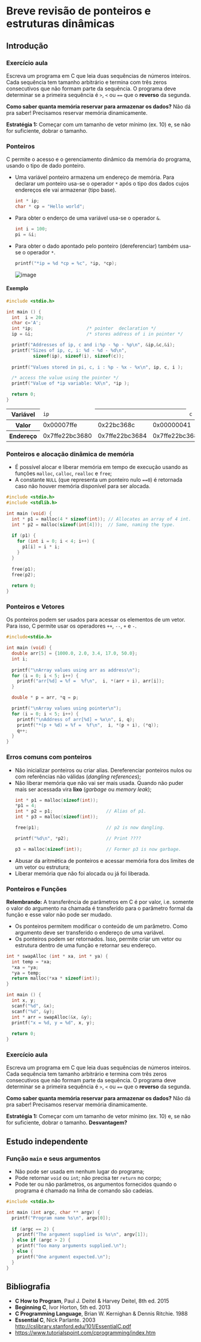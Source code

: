 
# Breve revisão de ponteiros e estruturas dinâmicas

## Introdução

### Exercício aula

Escreva um programa em C que leia duas sequências de números inteiros. Cada sequência tem tamanho
arbitrário e termina com três zeros consecutivos que não formam parte da sequência. O programa
deve determinar se a primeira sequência é `>`, `<` ou `==` que o **reverso** da segunda.

**Como saber quanta memória reservar para armazenar os dados?** Não dá pra saber! Precisamos reservar
memória dinamicamente.

**Estratégia 1:** Começar com um tamanho de vetor mínimo (ex. 10) e, se não for suficiente, dobrar
o tamanho.

### Ponteiros

C permite o acesso e o gerenciamento dinâmico da memória do programa, usando o tipo de dado ponteiro.

- Uma variável ponteiro armazena um endereço de memória. Para declarar um ponteiro usa-se o operador
`*` após o tipo dos dados cujos endereços ele vai armazenar (tipo base).
  ```c
  int * ip;
  char * cp = "Hello world";
  ```
- Para obter o enderço de uma variável usa-se o operador `&`.
  ```c
  int i = 100;
  pi = &i;
  ```
- Para obter o dado apontado pelo ponteiro (dereferenciar) também usa-se o operador `*`.
  ```c
  printf("*ip = %d *cp = %c", *ip, *cp);
  ```
  
  ![image](https://user-images.githubusercontent.com/14254807/36484998-c382450c-16f9-11e8-9bd2-9efd52595196.png)

#### Exemplo

```c
#include <stdio.h>

int main () {
  int  i = 20; 
  char c='A';  
  int *ip;                    /* pointer  declaration */
  ip = &i;                    /* stores address of i in pointer */

  printf("Addresses of ip, c and i:%p - %p - %p\n", &ip,&c,&i);
  printf("Sizes of ip, c, i: %d - %d - %d\n", 
          sizeof(ip), sizeof(i), sizeof(c));
   
  printf("Values stored in pi, c, i : %p - %x - %x\n", ip, c, i );

  /* access the value using the pointer */
  printf("Value of *ip variable: %X\n", *ip );

  return 0;
}
```

<table>
	<thead>
		<tr>
			<th>Variável</th>
			<td><code>ip</code></td>
			<th></th>
			<th></th>
			<th></th>
			<th></th>
			<td><code>c</code></td>
			<td><code>i</code></td>
			<th></th>
		</tr>
	</thead>
	<tbody>
		<tr>
			<th>Valor</th>
			<td>0x00007ffe</td>
			<td>0x22bc368c</td>
			<td colspan="4">0x00000041</td>
			<td>0x00000014</td>
			<td>0x????????</td>
		</tr>
		<tr>
			<th>Endereço</th>
			<td>0x7ffe22bc3680</td>
			<td>0x7ffe22bc3684</td>
			<td colspan="4">0x7ffe22bc3688</td>
			<td>0x7ffe22bc368c</td>
			<td>0x7ffe22bc3690</td>
		</tr>
	</tbody>
</table>

### Ponteiros e alocação dinâmica de memória

- É possível alocar e liberar memória em tempo de execução usando as funções `malloc`, `calloc`, 
`realloc` e `free`;
- A constante `NULL` (que representa um ponteiro nulo `==0`) é retornada caso não houver memória
disponível para ser alocada.

```c
#include <stdio.h>
#include <stdlib.h>

int main (void) {
  int * p1 = malloc(4 * sizeof(int)); // Allocates an array of 4 int.
  int * p2 = malloc(sizeof(int[4]));  // Same, naming the type.
  
  if (p1) {
    for (int i = 0; i < 4; i++) {
      p1[i] = i * i;
    }
  }
  
  free(p1);
  free(p2);
  
  return 0;
}
```

### Ponteiros e Vetores

Os ponteiros podem ser usados para acessar os elementos de um vetor. Para isso, C permite usar
os operadores `++`, `--`, `+` e `-`.

```c
#include<stdio.h>

int main (void) {
  double arr[5] = {1000.0, 2.0, 3.4, 17.0, 50.0}; 
  int i;
   
  printf("\nArray values using arr as address\n");
  for (i = 0; i < 5; i++) {
    printf("arr[%d] = %f =  %f\n",  i, *(arr + i), arr[i]);
  }

  double * p = arr, *q = p;

  printf("\nArray values using pointer\n");
  for (i = 0; i < 5; i++) {
    printf("\nAddress of arr[%d] = %x\n", i, q);
    printf("*(p + %d) = %f =  %f\n",  i, *(p + i), (*q));
    q++;
  }
}
```


### Erros comuns com ponteiros

- Não inicializar ponteiros ou criar alias. Dereferenciar ponteiros nulos ou com referências não
válidas (*dangling references*);
- Não liberar memória que não vai ser mais usada. Quando não puder mais ser acessada vira **lixo**
(*garbage* ou *memory leak*);
  ```c
  int * p1 = malloc(sizeof(int));
  *p1 = 4;
  int * p2 = p1;                    // Alias of p1.
  int * p3 = malloc(sizeof(int));
  
  free(p1);                         // p2 is now dangling.
  
  printf("%d\n", *p2);              // Print ????
  
  p3 = malloc(sizeof(int));         // Former p3 is now garbage.
  ```
- Abusar da aritmética de ponteiros e acessar memória fora dos limites de um vetor ou estrutura;
- Liberar memória que não foi alocada ou já foi liberada.

### Ponteiros e Funções

**Relembrando:** A transferência de parâmetros em C é por valor, i.e. somente o valor do argumento
na chamada é transferido para o parâmetro formal da função e esse valor não pode ser mudado.

- Os ponteiros permitem modificar o conteúdo de um parâmetro. Como argumento deve ser transferido
o endereço de uma variável.
- Os ponteiros podem ser retornados. Isso, permite criar um vetor ou estrutura dentro de uma função
e retornar seu endereço.

```c
int * swapAlloc (int * xa, int * ya) {
  int temp = *xa;
  *xa = *ya;
  *ya = temp;
  return malloc(*xa * sizeof(int));
}

int main () {
  int x, y;
  scanf("%d", &x);
  scanf("%d", &y);
  int * arr = swapAlloc(&x, &y);
  printf("x = %d, y = %d", x, y);
  
  return 0;
}
```

### Exercício aula

Escreva um programa em C que leia duas sequências de números inteiros. Cada sequência tem tamanho
arbitrário e termina com três zeros consecutivos que não formam parte da sequência. O programa
deve determinar se a primeira sequência é `>`, `<` ou `==` que o **reverso** da segunda.

**Como saber quanta memória reservar para armazenar os dados?** Não dá pra saber! Precisamos reservar
memória dinamicamente.

**Estratégia 1:** Começar com um tamanho de vetor mínimo (ex. 10) e, se não for suficiente, dobrar
o tamanho. **Desvantagem?**

## Estudo independente

### Função `main` e seus argumentos

- Não pode ser usada em nenhum lugar do programa;
- Pode retornar `void` ou `int`; não precisa ter `return` no corpo;
- Pode ter ou não parâmetros, os argumentos fornecidos quando o programa é chamado na linha
de comando são cadeias.

```c
#include <stdio.h>

int main (int argc, char ** argv) {
  printf("Program name %s\n", argv[0]);
  
  if (argc == 2) {
    printf("The argument supplied is %s\n", argv[1]);
  } else if (argc > 2) {
    printf("Too many arguments supplied.\n");
  } else {
    printf("One argument expected.\n");
  }
}
```

## Bibliografia

- **C How to Program**, Paul J. Deitel & Harvey Deitel, 8th ed. 2015
- **Beginning C**, Ivor Horton, 5th ed. 2013
- **C Programming Language**, Brian W. Kernighan & Dennis Ritchie. 1988
- **Essential C**, Nick Parlante. 2003
  http://cslibrary.stanford.edu/101/EssentialC.pdf
- https://www.tutorialspoint.com/cprogramming/index.htm